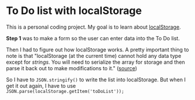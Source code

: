 # To Do list with localStorage

This is a personal coding project. My goal is to learn about [localStorage](https://developer.mozilla.org/en-US/docs/Web/API/Web_Storage_API).

**Step 1** was to make a form so the user can enter data into the To Do list.

Then I had to figure out how localStorage works. A pretty important thing to note is that "localStorage (at the current time) cannot hold any data type except for *strings*. You will need to serialize the array for storage and then parse it back out to make modifications to it." ([source](http://stackoverflow.com/questions/16083919/push-json-objects-to-array-in-localstorage))

So I have to `JSON.stringify()` to write the list into localStorage. But when I get it out again, I have to use `JSON.parse(localStorage.getItem('toDoList'));`
